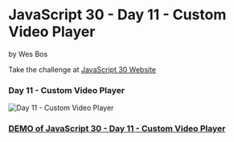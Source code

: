 # JavaScript 30  - Day 11 - Custom Video Player

by Wes Bos

Take the challenge at [JavaScript 30 Website](http://www.javascript30.com)


### Day 11 - Custom Video Player

![Day 11 - Custom Video Player](https://github.com/DKMitt/javascript30/blob/master/Day-11-Custom-Video-Player/images/day-11.gif)

### [DEMO of JavaScript 30  - Day 11 - Custom Video Player](http://www.dkmitt.com/mycoding/JavaScript30/Day-11-Custom-Video-Player/)


